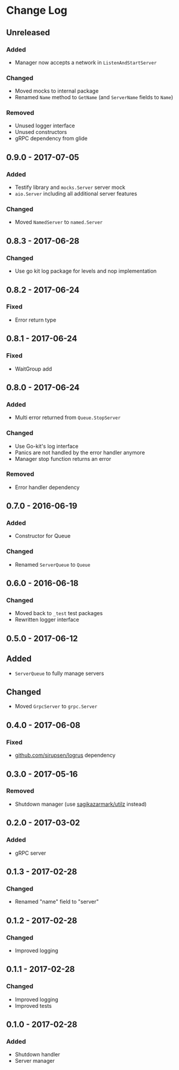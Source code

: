 # Change Log


## Unreleased

### Added

- Manager now accepts a network in `ListenAndStartServer`

### Changed

- Moved mocks to internal package
- Renamed `Name` method to `GetName` (and `ServerName` fields to `Name`)

### Removed

- Unused logger interface
- Unused constructors
- gRPC dependency from glide


## 0.9.0 - 2017-07-05

### Added

- Testify library and `mocks.Server` server mock
- `aio.Server` including all additional server features

### Changed

- Moved `NamedServer` to `named.Server`


## 0.8.3 - 2017-06-28

### Changed

- Use go kit log package for levels and nop implementation


## 0.8.2 - 2017-06-24

### Fixed

- Error return type


## 0.8.1 - 2017-06-24

### Fixed

- WaitGroup add


## 0.8.0 - 2017-06-24

### Added

- Multi error returned from `Queue.StopServer`

### Changed

- Use Go-kit's log interface
- Panics are not handled by the error handler anymore
- Manager stop function returns an error

### Removed

- Error handler dependency


## 0.7.0 - 2016-06-19

### Added

- Constructor for Queue

### Changed

- Renamed `ServerQueue` to `Queue`


## 0.6.0 - 2016-06-18

### Changed

- Moved back to `_test` test packages
- Rewritten logger interface


## 0.5.0 - 2017-06-12

## Added

- `ServerQueue` to fully manage servers

## Changed

- Moved `GrpcServer` to `grpc.Server`


## 0.4.0 - 2017-06-08

### Fixed

- [github.com/sirupsen/logrus](https://github.com/sirupsen/logrus) dependency


## 0.3.0 - 2017-05-16

### Removed

- Shutdown manager (use [sagikazarmark/utilz](https://github.com/sagikazarmark/utilz) instead)


## 0.2.0 - 2017-03-02

### Added

- gRPC server


## 0.1.3 - 2017-02-28

### Changed

- Renamed "name" field to "server"


## 0.1.2 - 2017-02-28

### Changed

- Improved logging


## 0.1.1 - 2017-02-28

### Changed

- Improved logging
- Improved tests


## 0.1.0 - 2017-02-28

### Added

- Shutdown handler
- Server manager
